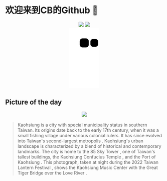 
# 欢迎来到CB的Github 👋

<div align="center">
  <img height="137px" src="https://github-readme-stats.vercel.app/api?username=SuperCB&show_icons=true&theme=radical" />
  <img height="137px" src="https://github-readme-stats.vercel.app/api/top-langs/?username=SuperCB&hide_title=true&hide_border=true&layout=compact&langs_count=6&text_color=000&icon_color=fff" />
</div>


<div align="center">
    <img src="./contribution-snake/github-contribution-grid-snake.svg" />
</div>



## Picture of the day
<div align="center">
  <img width=400px src="https://upload.wikimedia.org/wikipedia/commons/thumb/b/bb/Kaohsiung_Music_Center_and_Great_Tiger_Bridge_during_2022_Taiwan_Lantern_Festival.jpg/750px-Kaohsiung_Music_Center_and_Great_Tiger_Bridge_during_2022_Taiwan_Lantern_Festival.jpg" />
</div>

>Kaohsiung  is a city with  special municipality  status in southern Taiwan. Its origins date back to the early 17th century, when it was a small fishing village under various colonial rulers. It has since evolved into  Taiwan's second-largest metropolis . Kaohsiung's urban landscape is characterized by a blend of historical and contemporary landmarks. The city is home to the  85 Sky Tower , one of Taiwan's tallest buildings, the  Kaohsiung Confucius Temple , and the  Port of Kaohsiung . This photograph, taken at night during the 2022  Taiwan Lantern Festival , shows the  Kaohsiung Music Center  with the Great Tiger Bridge over the  Love River .



